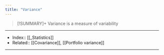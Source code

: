 ```yaml
---
title: "Variance" 
---
```

> [!SUMMARY]+
> Variance is a measure of variability
---
- Index:: [[_Statistics]]
- Related:: [[Covariance]], [[Portfolio variance]]
---